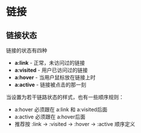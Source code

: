 # 链接

## 链接状态
链接的状态有四种
* **a:link** - 正常，未访问过的链接
* **a:visited** - 用户已访问过的链接
* **a:hover** - 当用户鼠标放在链接上时
* **a:active** - 链接被点击的那一刻

当设置为若干链路状态的样式，也有一些顺序规则：
* a:hover 必须跟在 a:link 和 a:visited后面
* a:active 必须跟在 a:hover后面
* 推荐按 :link → :visited → :hover → :active 顺序定义